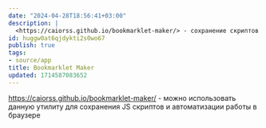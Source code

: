 ```yaml
---
date: "2024-04-28T18:56:41+03:00"
description: |
  <https://caiorss.github.io/bookmarklet-maker/> - сохранение скриптов на JS как закладок для автоматизации в браузере
id: huggw0at6qjdykti2s0wo67
publish: true
tags:
- source/app
title: Bookmarklet Maker
updated: 1714587083652
---
```

<https://caiorss.github.io/bookmarklet-maker/> - можно использовать данную утилиту для сохранения JS скриптов и автоматизации работы в браузере


